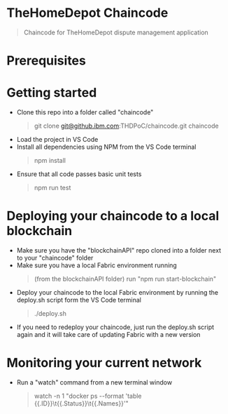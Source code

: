 # TheHomeDepot Chaincode
> Chaincode for TheHomeDepot dispute management application

# Prerequisites

# Getting started
- Clone this repo into a folder called "chaincode"
  > git clone git@github.ibm.com:THDPoC/chaincode.git chaincode
- Load the project in VS Code
- Install all dependencies using NPM from the VS Code terminal 
  > npm install
- Ensure that all code passes basic unit tests
  > npm run test

# Deploying your chaincode to a local blockchain
- Make sure you have the "blockchainAPI" repo cloned into a folder next to your "chaincode" folder
- Make sure you have a local Fabric environment running 
  > (from the blockchainAPI folder) run "npm run start-blockchain"
- Deploy your chaincode to the local Fabric environment by running the deploy.sh script form the VS Code terminal
  > ./deploy.sh
- If you need to redeploy your chaincode, just run the deploy.sh script again and it will take care of updating Fabric with a new version

# Monitoring your current network
- Run a "watch" command from a new terminal window 
  > watch -n 1 "docker ps --format 'table {{.ID}}\t{{.Status}}\t{{.Names}}'"
